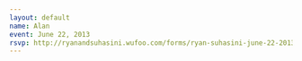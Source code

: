 ```yaml
---
layout: default
name: Alan
event: June 22, 2013
rsvp: http://ryanandsuhasini.wufoo.com/forms/ryan-suhasini-june-22-2013/
---
```

